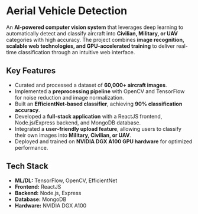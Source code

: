 # Aerial Vehicle Detection  

An **AI-powered computer vision system** that leverages deep learning to automatically detect and classify aircraft into **Civilian, Military, or UAV** categories with high accuracy. The project combines **image recognition, scalable web technologies, and GPU-accelerated training** to deliver real-time classification through an intuitive web interface.  

## Key Features  
- Curated and processed a dataset of **60,000+ aircraft images**.  
- Implemented a **preprocessing pipeline** with OpenCV and TensorFlow for noise reduction and image normalization.  
- Built an **EfficientNet-based classifier**, achieving **90% classification accuracy**.  
- Developed a **full-stack application** with a ReactJS frontend, Node.js/Express backend, and MongoDB database.  
- Integrated a **user-friendly upload feature**, allowing users to classify their own images into **Military, Civilian, or UAV**.  
- Deployed and trained on **NVIDIA DGX A100 GPU hardware** for optimized performance.  

## Tech Stack  
- **ML/DL:** TensorFlow, OpenCV, EfficientNet  
- **Frontend:** ReactJS  
- **Backend:** Node.js, Express  
- **Database:** MongoDB  
- **Hardware:** NVIDIA DGX A100  
